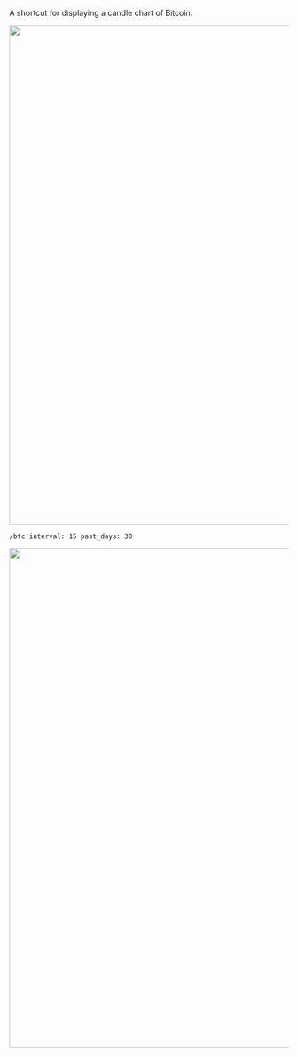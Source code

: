 A shortcut for displaying a candle chart of Bitcoin.

<img src="https://user-images.githubusercontent.com/85772166/155594015-0e079e3d-91f5-4aa9-831d-e9877b6e7415.png" width="900" />

```
/btc interval: 15 past_days: 30
```

<img src="https://user-images.githubusercontent.com/85772166/155597233-3299580f-82af-48a0-b8d0-ffdbb0f78159.png" width="900" />
